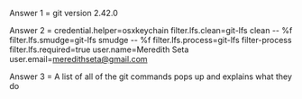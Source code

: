 Answer 1 = git version 2.42.0

Answer 2 = credential.helper=osxkeychain
filter.lfs.clean=git-lfs clean -- %f
filter.lfs.smudge=git-lfs smudge -- %f
filter.lfs.process=git-lfs filter-process
filter.lfs.required=true
user.name=Meredith Seta
user.email=meredithseta@gmail.com

Answer 3 = A list of all of the git commands pops up and explains what they do



